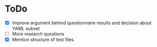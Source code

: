 # ToDo

- [x] Improve argument behind questionnaire results and decision about YAML subset
- [ ] More research questions
- [x] Mention structure of test files
